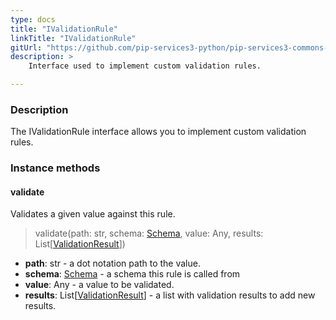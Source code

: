 ```yaml
---
type: docs
title: "IValidationRule"
linkTitle: "IValidationRule"
gitUrl: "https://github.com/pip-services3-python/pip-services3-commons-python"
description: >
    Interface used to implement custom validation rules.

---
```


### Description

The IValidationRule interface allows you to implement custom validation rules.

### Instance methods

#### validate
Validates a given value against this rule.

> validate(path: str, schema: [Schema](../schema), value: Any, results: List[[ValidationResult](../validation_result)])

- **path**: str - a dot notation path to the value.
- **schema**: [Schema](../schema) - a schema this rule is called from
- **value**: Any - a value to be validated.
- **results**: List[[ValidationResult](../validation_result)] - a list with validation results to add new results.
